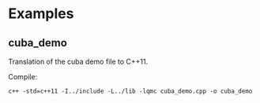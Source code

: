 Examples
========

cuba_demo
---------

Translation of the cuba demo file to C++11.

Compile:
```shell
c++ -std=c++11 -I../include -L../lib -lqmc cuba_demo.cpp -o cuba_demo
```
